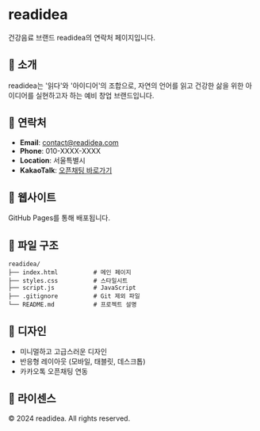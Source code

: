 # readidea

건강음료 브랜드 readidea의 연락처 페이지입니다.

## 🌿 소개

readidea는 '읽다'와 '아이디어'의 조합으로, 자연의 언어를 읽고 건강한 삶을 위한 아이디어를 실현하고자 하는 예비 창업 브랜드입니다.

## 📱 연락처

- **Email**: contact@readidea.com
- **Phone**: 010-XXXX-XXXX
- **Location**: 서울특별시
- **KakaoTalk**: [오픈채팅 바로가기](https://open.kakao.com/o/sKysmdZh)

## 🚀 웹사이트

GitHub Pages를 통해 배포됩니다.

## 📁 파일 구조

```
readidea/
├── index.html          # 메인 페이지
├── styles.css          # 스타일시트
├── script.js           # JavaScript
├── .gitignore          # Git 제외 파일
└── README.md           # 프로젝트 설명
```

## 🎨 디자인

- 미니멀하고 고급스러운 디자인
- 반응형 레이아웃 (모바일, 태블릿, 데스크톱)
- 카카오톡 오픈채팅 연동

## 📄 라이센스

© 2024 readidea. All rights reserved.
